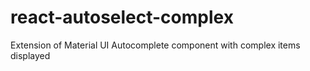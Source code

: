 # react-autoselect-complex
Extension of Material UI Autocomplete component with complex items displayed
